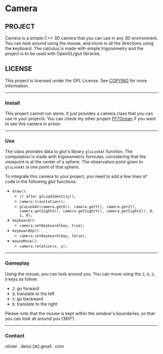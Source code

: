 # Camera

## PROJECT

Camera is a simple C++ 3D camera that you can use in any 3D environment. You can look around using the mouse, and move in all the directions using the keyboard. The calculus is made with simple trigonometry and the project is to be used with OpenGL/glut libraries.

## LICENSE

This project is licensed under the GPL License. See [COPYING](COPYING) for more information.

***

### Install

This project cannot run alone. It just provides a camera class that you can use in your projects. You can check my other project [FFTOcean](https://github.com/CSWest/FFTOcean) if you want to see this camera in action.

***

### Use

The class provides data to *glut*'s library `gluLookAt` function. The computation is made with trigonometric formulas, considering that the viewpoint is at the center of a sphere. The observation point given to `gluLookAt` is one point of that sphere.

To integrate this camera to your project, you need to add a few lines of code in the following *glut* functions:

* `draw()`:
    * `// after glLoadIdentity();`
    * `camera.translation();`
    * `gluLookAt(camera.getX(), camera.getY(), camera.getZ(), camera.getSightX(), camera.getSightY(), camera.getSightZ(), 0, 1, 0);`
* `keyboard()`:
    * `camera.setKeyboard(key, true);`
* `keyboardUp()`:
    * `camera.setKeyboard(key, false);`
* `mouseMove()`:
    * `camera.rotation(x, y);`

***

### Gameplay

Using the mouse, you can look around you. You can move using the `Z`, `Q`, `S`, `D` keys as follow:

* `Z`: go forward
* `Q`: translate to the left
* `S`: go backward
* `D`: translate to the right

Please note that the mouse is kept within the window's boundaries, so that you can look all around you (360°). 

***

### Contact

olivier . deiss [at] gmail . com
